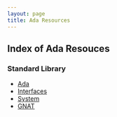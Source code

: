 ```yaml
---
layout: page
title: Ada Resources
---
```


## Index of Ada Resouces


### Standard Library

- [Ada](/man/ada/)
- [Interfaces](/man/interfaces/)
- [System](/man/system/)
- [GNAT](/man/gnat/)

